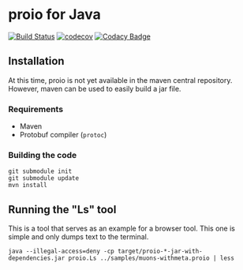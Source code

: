 # proio for Java
[![Build Status](https://travis-ci.org/proio-org/java-proio.svg?branch=master)](https://travis-ci.org/proio-org/java-proio)
[![codecov](https://codecov.io/gh/proio-org/java-proio/branch/master/graph/badge.svg)](https://codecov.io/gh/proio-org/java-proio)
[![Codacy Badge](https://api.codacy.com/project/badge/Grade/9d03afa4af904c65a288774a9d8b4fcf)](https://www.codacy.com/app/decibelcooper/java-proio?utm_source=github.com&amp;utm_medium=referral&amp;utm_content=proio-org/java-proio&amp;utm_campaign=Badge_Grade)

## Installation
At this time, proio is not yet available in the maven central repository.
However, maven can be used to easily build a jar file.

### Requirements
* Maven
* Protobuf compiler (`protoc`)

### Building the code
```shell
git submodule init
git submodule update
mvn install
```

## Running the "Ls" tool
This is a tool that serves as an example for a browser tool.  This one is
simple and only dumps text to the terminal.
```shell
java --illegal-access=deny -cp target/proio-*-jar-with-dependencies.jar proio.Ls ../samples/muons-withmeta.proio | less
```
